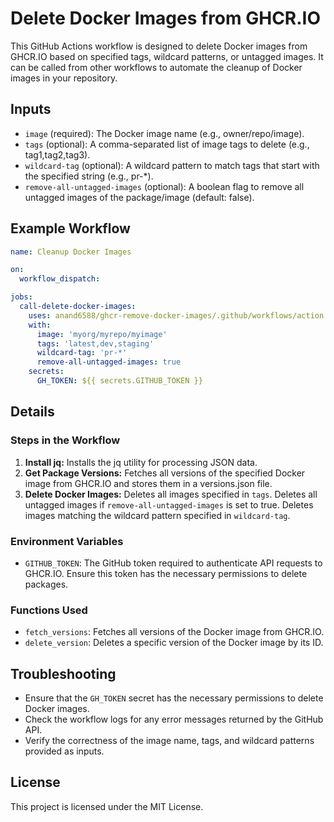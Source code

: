 # Delete Docker Images from GHCR.IO

This GitHub Actions workflow is designed to delete Docker images from GHCR.IO based on specified tags, wildcard patterns, or untagged images. It can be called from other workflows to automate the cleanup of Docker images in your repository.

## Inputs
- `image` (required): The Docker image name (e.g., owner/repo/image).
- `tags` (optional): A comma-separated list of image tags to delete (e.g., tag1,tag2,tag3).
- `wildcard-tag` (optional): A wildcard pattern to match tags that start with the specified string (e.g., pr-*).
- `remove-all-untagged-images` (optional): A boolean flag to remove all untagged images of the package/image (default: false).

## Example Workflow
```yaml
name: Cleanup Docker Images

on:
  workflow_dispatch:

jobs:
  call-delete-docker-images:
    uses: anand6588/ghcr-remove-docker-images/.github/workflows/action.yml@main
    with:
      image: 'myorg/myrepo/myimage'
      tags: 'latest,dev,staging'
      wildcard-tag: 'pr-*'
      remove-all-untagged-images: true
    secrets:
      GH_TOKEN: ${{ secrets.GITHUB_TOKEN }}
```

## Details
### Steps in the Workflow
1. **Install jq:** Installs the jq utility for processing JSON data.
2. **Get Package Versions:** Fetches all versions of the specified Docker image from GHCR.IO and stores them in a versions.json file.
3. **Delete Docker Images:** Deletes all images specified in `tags`.  Deletes all untagged images if `remove-all-untagged-images` is set to true. Deletes images matching the wildcard pattern specified in `wildcard-tag`.

### Environment Variables
- `GITHUB_TOKEN`: The GitHub token required to authenticate API requests to GHCR.IO. Ensure this token has the necessary permissions to delete packages.

### Functions Used
- `fetch_versions`: Fetches all versions of the Docker image from GHCR.IO.
- `delete_version`: Deletes a specific version of the Docker image by its ID.

## Troubleshooting
- Ensure that the `GH_TOKEN` secret has the necessary permissions to delete Docker images.
- Check the workflow logs for any error messages returned by the GitHub API.
- Verify the correctness of the image name, tags, and wildcard patterns provided as inputs.

## License
This project is licensed under the MIT License.
